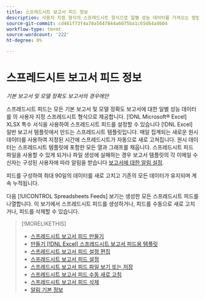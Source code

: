 ```yaml
---
title: 스프레드시트 보고서 피드 정보
description: 사용자 지정 형식의 스프레드시트 형식으로 일별 성능 데이터를 가져오는 방법에 대해 알아봅니다.
source-git-commit: cd461f73f4a70a5647844a6075ba1c65d64a9b04
workflow-type: tm+mt
source-wordcount: '222'
ht-degree: 0%

---
```


# 스프레드시트 보고서 피드 정보

*기본 보고서 및 모델 정확도 보고서의 경우에만*

스프레드시트 피드는 모든 기본 보고서 및 모델 정확도 보고서에 대한 일별 성능 데이터를 의 사용자 지정 스프레드시트 형식으로 제공합니다. [!DNL Microsoft® Excel] XLSX 특수 서식을 사용하여 스프레드시트 피드를 설정할 수 있습니다 [!DNL Excel] 일반 보고서 템플릿에서 만드는 스프레드시트 템플릿입니다. 매일 집계되는 새로운 원시 데이터를 사용하여 지정된 시간에 스프레드시트가 자동으로 새로 고쳐집니다. 원시 데이터는 스프레드시트 템플릿에 포함한 모든 열과 그래프를 채웁니다. 스프레드시트 피드 파일을 사용할 수 있게 되거나 파일 생성에 실패하는 경우 보고서 템플릿의 각 이메일 수신자는 구성된 사용자에 따라 알림을 받습니다 [보고서에 대한 알림 설정](/help/search-social-commerce/notifications/notification-about.md).

피드를 구성하여 최대 90일의 데이터를 새로 고치고 기존의 모든 데이터가 유지되며 계속 누적됩니다.

다음 [!UICONTROL Spreadsheets Feeds] 보기는 생성한 모든 스프레드시트 피드를 나열합니다. 이 보기에서 스프레드시트 피드를 생성하거나, 피드를 수동으로 새로 고치거나, 피드를 삭제할 수 있습니다.

>[!MORELIKETHIS]
>
>* [스프레드시트 보고서 피드 만들기](spreadsheet-feed-create.md)
>* [만들기 [!DNL Excel] 스프레드시트 보고서 피드용 템플릿](spreadsheet-feed-create-excel-template.md)
>* [스프레드시트 보고서 피드 설정 편집](spreadsheet-feed-edit.md)
>* [스프레드시트 보고서 피드 설정](spreadsheet-feed-settings.md)
>* [스프레드시트 보고서 피드 파일 보기 또는 저장](spreadsheet-feed-view-or-save.md)
>* [스프레드시트 보고서 피드 수동 새로 고침](spreadsheet-feed-refresh.md)
>* [스프레드시트 보고서 피드 삭제](spreadsheet-feed-delete.md)
>* [알림 기본 정보](/help/search-social-commerce/notifications/notification-about.md)